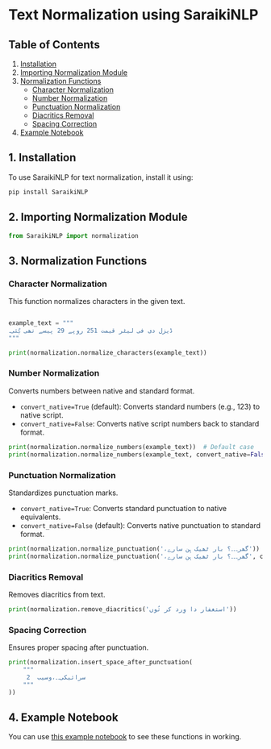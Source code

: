# Text Normalization using SaraikiNLP

## Table of Contents
1. [Installation](#installation)
2. [Importing Normalization Module](#importing-normalization-module)
3. [Normalization Functions](#normalization-functions)
   - [Character Normalization](#character-normalization)
   - [Number Normalization](#number-normalization)
   - [Punctuation Normalization](#punctuation-normalization)
   - [Diacritics Removal](#diacritics-removal)
   - [Spacing Correction](#spacing-correction)
4. [Example Notebook](#example-notebook)

## 1. Installation
To use SaraikiNLP for text normalization, install it using:
```python
pip install SaraikiNLP
```

## 2. Importing Normalization Module
```python
from SaraikiNLP import normalization
```
## 3. Normalization Functions

### Character Normalization
This function normalizes characters in the given text.
```python

example_text = """
ڈیزل دی فی لیٹر قیمت 251 روپے 29 پیسے تھی ڳئی۔
"""

print(normalization.normalize_characters(example_text))
```

### Number Normalization
Converts numbers between native and standard format.

- `convert_native=True` (default): Converts standard numbers (e.g., 123) to native script.
- `convert_native=False`: Converts native script numbers back to standard format.

```python
print(normalization.normalize_numbers(example_text))  # Default case
print(normalization.normalize_numbers(example_text, convert_native=False))
```

### Punctuation Normalization
Standardizes punctuation marks.

- `convert_native=True`: Converts standard punctuation to native equivalents.
- `convert_native=False` (default): Converts native punctuation to standard format.

```python
print(normalization.normalize_punctuation('،گھر۔۔۔؟ بار ٹھیک ہِن سارے'))  # Default case
print(normalization.normalize_punctuation('،گھر۔۔۔؟ بار ٹھیک ہِن سارے', convert_native=True))
```

### Diacritics Removal
Removes diacritics from text.
```python
print(normalization.remove_diacritics('استغفار دا وِرد کر تُوں'))
```

### Spacing Correction
Ensures proper spacing after punctuation.
```python
print(normalization.insert_space_after_punctuation(
    """
     2  سرائیکی۔۔،وسیب
    """
))
```

## 4. Example Notebook
You can use [this example notebook](https://github.com/SaraikiNLP/SaraikiNLP/blob/main/Notebooks/normalization.ipynb) to see these functions in working.
